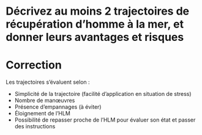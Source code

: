 # Décrivez au moins 2 trajectoires de récupération d’homme à la mer, et donner leurs avantages et risques

# Correction
Les trajectoires s’évaluent selon : 
- Simplicité de la trajectoire (facilité d’application en situation de stress)
- Nombre de manœuvres
- Présence d’empannages (à éviter)
- Éloignement de l’HLM
- Possibilité de repasser proche de l’HLM pour évaluer son état et passer des instructions
